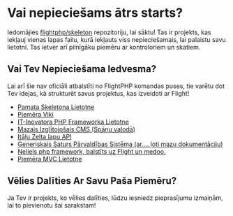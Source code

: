 # Vai nepieciešams ātrs starts?

Iedomājies [flightphp/skeleton](https://github.com/flightphp/skeleton) repozitoriju, lai sāktu! Tas ir projekts, kas iekļauj vienas lapas failu, kurā iekļauts viss nepieciešamais, lai palaistu savu lietotni. Tas ietver arī pilnīgāku piemēru ar kontroloriem un skatiem.

## Vai Tev Nepieciešama Iedvesma?

Lai arī šie nav oficiāli atbalstīti no FlightPHP komandas puses, tie varētu dot Tev idejas, kā strukturēt savus projektus, kas izveidoti ar Flight!

- [Pamata Skeletona Lietotne](https://github.com/markhughes/flight-skeleton)
- [Piemēra Viki](https://github.com/Skayo/FlightWiki)
- [IT-Inovatora PHP Frameworka Lietotne](https://github.com/itinnovator/myphp-app)
- [Mazais Izglītojošais CMS (Spāņu valodā)](https://github.com/casgin/LittleEducationalCMS)
- [Itāļu Zelta lapu API](https://github.com/chiccomagnus/PGAPI)
- [Ģeneriskais Saturs Pārvaldības Sistēma (ar.... ļoti mazu dokumentāciju)](https://github.com/recepuncu/cms)
- [Neliels php framework, balstīts uz Flight un medoo.](https://github.com/ycrao/tinyme)
- [Piemēra MVC Lietotne](https://github.com/paddypei/Flight-MVC)

## Vēlies Dalīties Ar Savu Paša Piemēru?

Ja Tev ir projekts, ko vēlies dalīties, lūdzu iesniedz pieprasījumu izmaiņām, lai to pievienotu šai sarakstam!